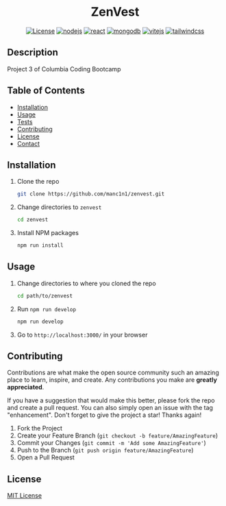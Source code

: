 <div align="center">

# ZenVest

[![License](https://img.shields.io/github/license/manc1n1/zenvest.svg?style=for-the-badge)](https://github.com/manc1n1/zenvest/blob/master/LICENSE)
[![nodejs][node.js]][nodejs-url]
[![react][react]][react-url]
[![mongodb][mongodb]][mongodb-url]
[![vitejs][vite]][vite-url]
[![tailwindcss][tailwindcss]][tailwindcss-url]

</div>

## Description

Project 3 of Columbia Coding Bootcamp

## Table of Contents

-   [Installation](#installation)
-   [Usage](#usage)
-   [Tests](#tests)
-   [Contributing](#contributing)
-   [License](#license)
-   [Contact](#contact)

## Installation

1.  Clone the repo

    ```sh
    git clone https://github.com/manc1n1/zenvest.git
    ```

2.  Change directories to `zenvest`

    ```sh
    cd zenvest
    ```

3.  Install NPM packages

    ```sh
    npm run install
    ```

## Usage

1. Change directories to where you cloned the repo

    ```sh
    cd path/to/zenvest
    ```

2. Run `npm run develop`

    ```sh
    npm run develop
    ```

3. Go to `http://localhost:3000/` in your browser

## Contributing

Contributions are what make the open source community such an amazing place to learn, inspire, and create. Any contributions you make are **greatly appreciated**.

If you have a suggestion that would make this better, please fork the repo and create a pull request. You can also simply open an issue with the tag "enhancement".
Don't forget to give the project a star! Thanks again!

1. Fork the Project
2. Create your Feature Branch (`git checkout -b feature/AmazingFeature`)
3. Commit your Changes (`git commit -m 'Add some AmazingFeature'`)
4. Push to the Branch (`git push origin feature/AmazingFeature`)
5. Open a Pull Request

## License

[MIT License](https://opensource.org/licenses/MIT)

[node.js]: https://img.shields.io/badge/node.js-333?style=for-the-badge&logo=nodedotjs
[nodejs-url]: https://nodejs.org/
[react]: https://img.shields.io/badge/react-333?style=for-the-badge&logo=react
[react-url]: https://react.dev/
[mongodb]: https://img.shields.io/badge/mongodb-333?style=for-the-badge&logo=mongodb
[mongodb-url]: https://www.mongodb.com/
[vite]: https://img.shields.io/badge/vite-333?style=for-the-badge&logo=vite
[vite-url]: https://vitejs.dev/
[tailwindcss]: https://img.shields.io/badge/tailwindcss-333?style=for-the-badge&logo=tailwindcss
[tailwindcss-url]: https://tailwindcss.com/
